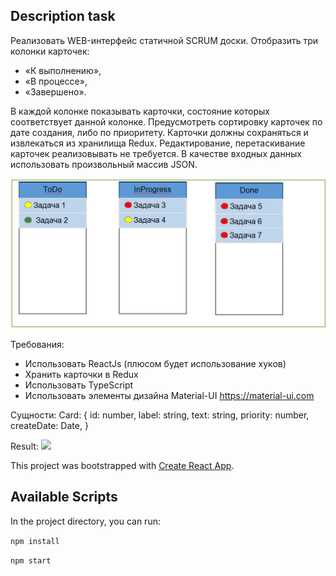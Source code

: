 ## Description task

Реализовать WEB-интерфейс статичной SCRUM доски. 
Отобразить три колонки карточек: 
- «К выполнению»,
- «В процессе», 
- «Завершено». 

В каждой колонке показывать карточки, состояние которых соответствует данной колонке. Предусмотреть сортировку карточек по дате создания, либо по приоритету. Карточки должны сохраняться и извлекаться из хранилища Redux. Редактирование, перетаскивание карточек реализовывать не требуется. В качестве входных данных использовать произвольный массив JSON.

![](public/view-task.jpg)

Требования:
- Использовать ReactJs (плюсом будет использование хуков)
- Хранить карточки в Redux
- Использовать TypeScript
- Использовать элементы дизайна Material-UI https://material-ui.com

Сущности:
	Card: {
		id: number,
		label: string,
		text: string,
		priority: number,
		createDate: Date,
  }

Result:
![](https://github.com/komplekt17/Test-Tasks/blob/master/gifs/view-task_res.jpg.jpg)

This project was bootstrapped with [Create React App](https://github.com/facebook/create-react-app).

## Available Scripts

In the project directory, you can run:

`npm install`

`npm start`
